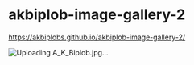 # akbiplob-image-gallery-2
https://akbiplobs.github.io/akbiplob-image-gallery-2/

![Uploading A_K_Biplob.jpg…]()
